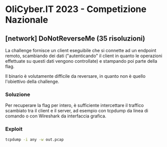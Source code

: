 # OliCyber.IT 2023 - Competizione Nazionale

## [network] DoNotReverseMe (35 risoluzioni)

La challenge fornisce un client eseguibile che si connette ad un endpoint remoto, scambiando dei dati ("autenticando" il client in quanto le operazioni effettuate su questi dati vengono controllate) e stampando poi parte della flag.

Il binario è volutamente difficile da reversare, in quanto non è quello l'obiettivo della challenge.

### Soluzione

Per recuperare la flag per intero, è sufficiente intercettare il traffico scambiato tra il client e il server, ad esempio con tcpdump da linea di comando o con Wireshark da interfaccia grafica.

### Exploit

```bash
tcpdump -i any -w out.pcap
```
